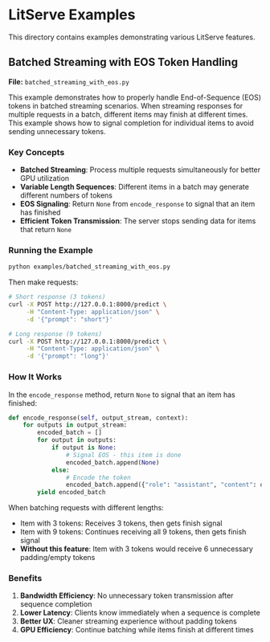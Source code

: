 # LitServe Examples

This directory contains examples demonstrating various LitServe features.

## Batched Streaming with EOS Token Handling

**File:** `batched_streaming_with_eos.py`

This example demonstrates how to properly handle End-of-Sequence (EOS) tokens in batched streaming scenarios. When streaming responses for multiple requests in a batch, different items may finish at different times. This example shows how to signal completion for individual items to avoid sending unnecessary tokens.

### Key Concepts

- **Batched Streaming**: Process multiple requests simultaneously for better GPU utilization
- **Variable Length Sequences**: Different items in a batch may generate different numbers of tokens
- **EOS Signaling**: Return `None` from `encode_response` to signal that an item has finished
- **Efficient Token Transmission**: The server stops sending data for items that return `None`

### Running the Example

```bash
python examples/batched_streaming_with_eos.py
```

Then make requests:

```bash
# Short response (3 tokens)
curl -X POST http://127.0.0.1:8000/predict \
     -H "Content-Type: application/json" \
     -d '{"prompt": "short"}'

# Long response (9 tokens)
curl -X POST http://127.0.0.1:8000/predict \
     -H "Content-Type: application/json" \
     -d '{"prompt": "long"}'
```

### How It Works

In the `encode_response` method, return `None` to signal that an item has finished:

```python
def encode_response(self, output_stream, context):
    for outputs in output_stream:
        encoded_batch = []
        for output in outputs:
            if output is None:
                # Signal EOS - this item is done
                encoded_batch.append(None)
            else:
                # Encode the token
                encoded_batch.append({"role": "assistant", "content": output})
        yield encoded_batch
```

When batching requests with different lengths:
- Item with 3 tokens: Receives 3 tokens, then gets finish signal
- Item with 9 tokens: Continues receiving all 9 tokens, then gets finish signal
- **Without this feature**: Item with 3 tokens would receive 6 unnecessary padding/empty tokens

### Benefits

1. **Bandwidth Efficiency**: No unnecessary token transmission after sequence completion
2. **Lower Latency**: Clients know immediately when a sequence is complete
3. **Better UX**: Cleaner streaming experience without padding tokens
4. **GPU Efficiency**: Continue batching while items finish at different times
